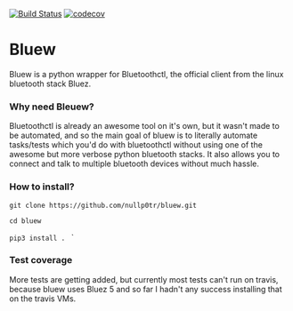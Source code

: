 [![Build Status](https://travis-ci.org/nullp0tr/bluew.svg?branch=master)](https://travis-ci.org/nullp0tr/Bluew)
[![codecov](https://codecov.io/gh/nullp0tr/bluew/branch/master/graph/badge.svg)](https://codecov.io/gh/nullp0tr/bluew)
# Bluew

Bluew is a python wrapper for Bluetoothctl, the official client from the linux bluetooth stack Bluez.

### Why need Bleuew?
Bluetoothctl is already an awesome tool on it's own, but it wasn't made to be automated, 
and so the main goal of bluew is to literally automate tasks/tests which you'd do with bluetoothctl 
without using one of the awesome but more verbose python bluetooth stacks. It also allows you to connect and 
talk to multiple bluetooth devices without much hassle.

### How to install?

`git clone https://github.com/nullp0tr/bluew.git`

`cd bluew`

`pip3 install . `
`
### Test coverage
More tests are getting added, but currently most tests can't run on travis, because bluew uses Bluez 5 and so far I hadn't any success installing that on the travis VMs.
